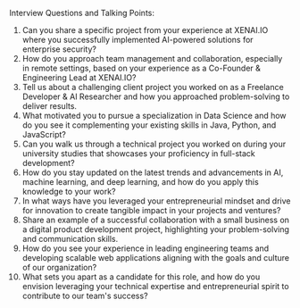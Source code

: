 Interview Questions and Talking Points:

1. Can you share a specific project from your experience at XENAI.IO where you successfully implemented AI-powered solutions for enterprise security?
2. How do you approach team management and collaboration, especially in remote settings, based on your experience as a Co-Founder & Engineering Lead at XENAI.IO?
3. Tell us about a challenging client project you worked on as a Freelance Developer & AI Researcher and how you approached problem-solving to deliver results.
4. What motivated you to pursue a specialization in Data Science and how do you see it complementing your existing skills in Java, Python, and JavaScript?
5. Can you walk us through a technical project you worked on during your university studies that showcases your proficiency in full-stack development?
6. How do you stay updated on the latest trends and advancements in AI, machine learning, and deep learning, and how do you apply this knowledge to your work?
7. In what ways have you leveraged your entrepreneurial mindset and drive for innovation to create tangible impact in your projects and ventures?
8. Share an example of a successful collaboration with a small business on a digital product development project, highlighting your problem-solving and communication skills.
9. How do you see your experience in leading engineering teams and developing scalable web applications aligning with the goals and culture of our organization?
10. What sets you apart as a candidate for this role, and how do you envision leveraging your technical expertise and entrepreneurial spirit to contribute to our team's success?